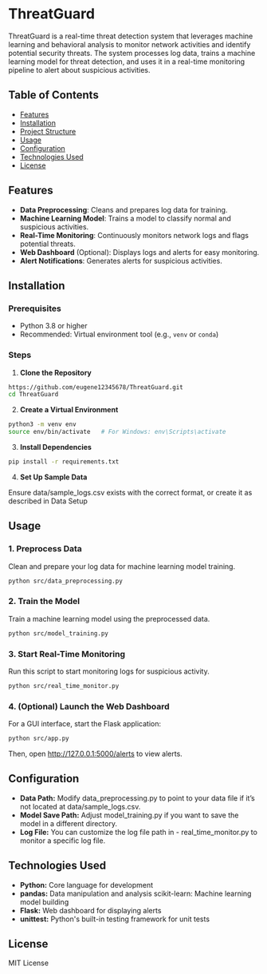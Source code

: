 # ThreatGuard

ThreatGuard is a real-time threat detection system that leverages machine learning and behavioral analysis to monitor network activities and identify potential security threats. The system processes log data, trains a machine learning model for threat detection, and uses it in a real-time monitoring pipeline to alert about suspicious activities. 

## Table of Contents
- [Features](#features)
- [Installation](#installation)
- [Project Structure](#project-structure)
- [Usage](#usage)
- [Configuration](#configuration)
- [Technologies Used](#technologies-used)
- [License](#license)

## Features
- **Data Preprocessing**: Cleans and prepares log data for training.
- **Machine Learning Model**: Trains a model to classify normal and suspicious activities.
- **Real-Time Monitoring**: Continuously monitors network logs and flags potential threats.
- **Web Dashboard** (Optional): Displays logs and alerts for easy monitoring.
- **Alert Notifications**: Generates alerts for suspicious activities.

## Installation

### Prerequisites
- Python 3.8 or higher
- Recommended: Virtual environment tool (e.g., `venv` or `conda`)

### Steps
1. **Clone the Repository**
```bash
https://github.com/eugene12345678/ThreatGuard.git
cd ThreatGuard
```
2. **Create a Virtual Environment**

```bash
python3 -m venv env
source env/bin/activate   # For Windows: env\Scripts\activate
```
3. **Install Dependencies**

```bash
pip install -r requirements.txt
```
4. **Set Up Sample Data**

Ensure data/sample_logs.csv exists with the correct format, or create it as described in Data Setup

## Usage

### 1. Preprocess Data
Clean and prepare your log data for machine learning model training.

```bash
python src/data_preprocessing.py
```
### 2. Train the Model
Train a machine learning model using the preprocessed data.
```bash
python src/model_training.py
```
### 3. Start Real-Time Monitoring
Run this script to start monitoring logs for suspicious activity.
```bash
python src/real_time_monitor.py
```
### 4. (Optional) Launch the Web Dashboard
For a GUI interface, start the Flask application:
```bash
python src/app.py
```
Then, open http://127.0.0.1:5000/alerts to view alerts.

## Configuration
- **Data Path:** Modify data_preprocessing.py to point to your data file if it’s not located at data/sample_logs.csv.
- **Model Save Path:** Adjust model_training.py if you want to save the model in a different directory.
- **Log File:** You can customize the log file path in - real_time_monitor.py to monitor a specific log file.

## Technologies Used
- **Python:** Core language for development
- **pandas:** Data manipulation and analysis
scikit-learn: Machine learning model building
- **Flask:** Web dashboard for displaying alerts
- **unittest:** Python's built-in testing framework for unit tests

## License
MIT License